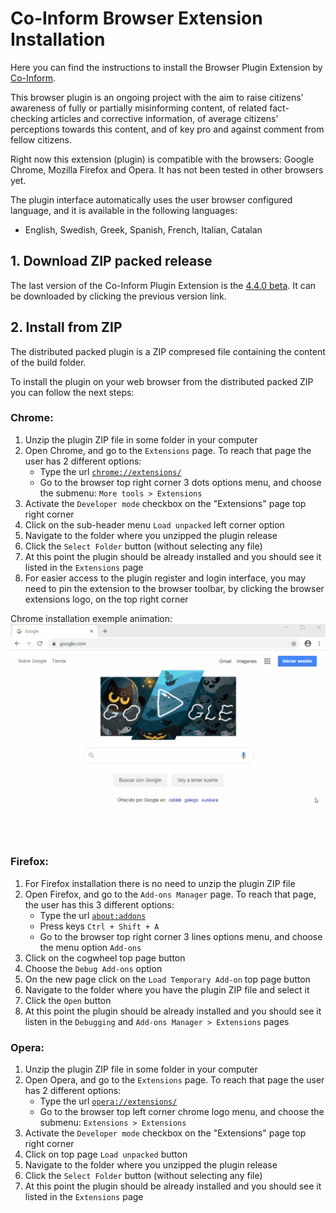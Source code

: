 # Co-Inform Browser Extension Installation
Here you can find the instructions to install the Browser Plugin Extension by [Co-Inform](https://coinform.eu/).

This browser plugin is an ongoing project with the aim to raise citizens’ awareness of fully or partially misinforming content, of related fact-checking articles and corrective information, of average citizens’ perceptions towards this content, and of key pro and against comment from fellow citizens.

Right now this extension (plugin) is compatible with the browsers: Google Chrome, Mozilla Firefox and Opera. It has not been tested in other browsers yet.

The plugin interface automatically uses the user browser configured language, and it is available in the following languages:
- English, Swedish, Greek, Spanish, French, Italian, Catalan

## 1. Download ZIP packed release
The last version of the Co-Inform Plugin Extension is the [4.4.0 beta](https://github.com/co-inform/browser-plugin/raw/master/release/coinform-extension-v4_4_0_beta.zip). It can be downloaded by clicking the previous version link.

## 2. Install from ZIP
The distributed packed plugin is a ZIP compresed file containing the content of the build folder.

To install the plugin on your web browser from the distributed packed ZIP you can follow the next steps:

### Chrome:
1. Unzip the plugin ZIP file in some folder in your computer
2. Open Chrome, and go to the `Extensions` page. To reach that page the user has 2 different options:
    - Type the url [`chrome://extensions/`](chrome://extensions/)
    - Go to the browser top right corner 3 dots options menu, and choose the submenu: `More tools > Extensions`
3. Activate the `Developer mode` checkbox on the "Extensions" page top right corner
4. Click on the sub-header menu `Load unpacked` left corner option
5. Navigate to the folder where you unzipped the plugin release
6. Click the `Select Folder` button (without selecting any file)
7. At this point the plugin should be already installed and you should see it listed in the `Extensions` page
8. For easier access to the plugin register and login interface, you may need to pin the extension to the browser toolbar, by clicking the browser extensions logo, on the top right corner

Chrome installation exemple animation:
![alt text](https://github.com/co-inform/browser-plugin/blob/master/doc/coinform_plugin_install.gif?raw=true)

### Firefox:
1. For Firefox installation there is no need to unzip the plugin ZIP file
2. Open Firefox, and go to the `Add-ons Manager` page. To reach that page, the user has this 3 different options:
    - Type the url [`about:addons`](about:addons)
    - Press keys `Ctrl + Shift + A`
    - Go to the browser top right corner 3 lines options menu, and choose the menu option `Add-ons`
3. Click on the cogwheel top page button
4. Choose the `Debug Add-ons` option
5. On the new page click on the `Load Temporary Add-on` top page button
6. Navigate to the folder where you have the plugin ZIP file and select it
7. Click the `Open` button
8. At this point the plugin should be already installed and you should see it listen in the `Debugging` and `Add-ons Manager > Extensions` pages

### Opera:
1. Unzip the plugin ZIP file in some folder in your computer
2. Open Opera, and go to the `Extensions` page. To reach that page the user has 2 different options:
    - Type the url [`opera://extensions/`](chrome://extensions/)
    - Go to the browser top left corner chrome logo menu, and choose the submenu: `Extensions > Extensions`
3. Activate the `Developer mode` checkbox on the "Extensions" page top right corner
4. Click on top page `Load unpacked` button
5. Navigate to the folder where you unzipped the plugin release
6. Click the `Select Folder` button (without selecting any file)
7. At this point the plugin should be already installed and you should see it listed in the `Extensions` page
